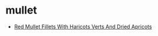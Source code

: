 # mullet

 * [Red Mullet Fillets With Haricots Verts And Dried Apricots](index/r/red-mullet-fillets-with-haricots-verts-and-dried-apricots-243619.json)

